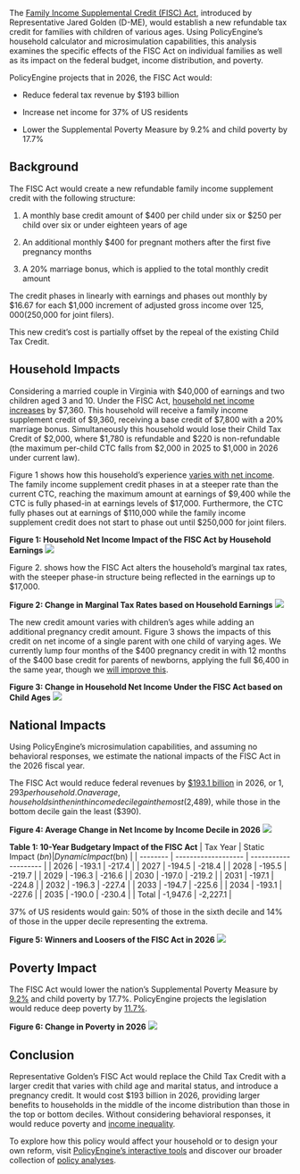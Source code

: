 The [Family Income Supplemental Credit (FISC) Act](https://golden.house.gov/sites/evo-subsites/golden.house.gov/files/evo-media-document/GoldenFISC.pdf), introduced by Representative Jared Golden (D-ME), would establish a new refundable tax credit for families with children of various ages. Using PolicyEngine’s household calculator and microsimulation capabilities, this analysis examines the specific effects of the FISC Act on individual families as well as its impact on the federal budget, income distribution, and poverty.

PolicyEngine projects that in 2026, the FISC Act would:

- Reduce federal tax revenue by $193 billion

- Increase net income for 37% of US residents

- Lower the Supplemental Poverty Measure by 9.2% and child poverty by 17.7%

## Background

The FISC Act would create a new refundable family income supplement credit with the following structure:

1. A monthly base credit amount of $400 per child under six or $250 per child over six or under eighteen years of age

1. An additional monthly $400 for pregnant mothers after the first five pregnancy months

1. A 20% marriage bonus, which is applied to the total monthly credit amount

The credit phases in linearly with earnings and phases out monthly by $16.67 for each $1,000 increment of adjusted gross income over $125,000 ($250,000 for joint filers).

This new credit’s cost is partially offset by the repeal of the existing Child Tax Credit.

## Household Impacts

Considering a married couple in Virginia with $40,000 of earnings and two children aged 3 and 10. Under the FISC Act, [household net income increases](https://policyengine.org/us/household?focus=householdOutput.netIncome&reform=76612&baseline=2&timePeriod=2026&region=us&dataset=enhanced_cps&household=51530) by $7,360. This household will receive a family income supplement credit of $9,360, receiving a base credit of $7,800 with a 20% marriage bonus. Simultaneously this household would lose their Child Tax Credit of $2,000, where $1,780 is refundable and $220 is non-refundable (the maximum per-child CTC falls from $2,000 in 2025 to $1,000 in 2026 under current law).

Figure 1 shows how this household’s experience [varies with net income](https://policyengine.org/us/household?focus=householdOutput.earnings&reform=76612&baseline=2&timePeriod=2026&region=us&dataset=enhanced_cps&household=51530). The family income supplement credit phases in at a steeper rate than the current CTC, reaching the maximum amount at earnings of $9,400 while the CTC is fully phased-in at earnings levels of $17,000. Furthermore, the CTC fully phases out at earnings of $110,000 while the family income supplement credit does not start to phase out until $250,000 for joint filers.

**Figure 1: Household Net Income Impact of the FISC Act by Household Earnings**
![](https://cdn-images-1.medium.com/max/3200/0*9REG5tMXk4KVwCO9)

Figure 2. shows how the FISC Act alters the household’s marginal tax rates, with the steeper phase-in structure being reflected in the earnings up to $17,000.

**Figure 2: Change in Marginal Tax Rates based on Household Earnings**
![](https://cdn-images-1.medium.com/max/3200/0*0NTnOnqtdGX0tMlK)

The new credit amount varies with children’s ages while adding an additional pregnancy credit amount. Figure 3 shows the impacts of this credit on net income of a single parent with one child of varying ages. We currently lump four months of the $400 pregnancy credit in with 12 months of the $400 base credit for parents of newborns, applying the full $6,400 in the same year, though we [will improve this](https://github.com/PolicyEngine/policyengine-us/issues/5659).

**Figure 3: Change in Household Net Income Under the FISC Act based on Child Ages**
![](https://cdn-images-1.medium.com/max/2652/0*Ig7Df1rVH4pwHC5u)

## National Impacts

Using PolicyEngine’s microsimulation capabilities, and assuming no behavioral responses, we estimate the national impacts of the FISC Act in the 2026 fiscal year.

The FISC Act would reduce federal revenues by [$193.1 billion](https://policyengine.org/us/policy?focus=policyOutput.policyBreakdown&reform=76612&baseline=2&timePeriod=2026&region=us&dataset=enhanced_cps&household=51531) in 2026, or $1,293 per household. On average, households in the ninth income decile gain the most ($2,489), while those in the bottom decile gain the least ($390).

**Figure 4: Average Change in Net Income by Income Decile in 2026**
![](https://cdn-images-1.medium.com/max/3200/0*C1SnOSqPhLBgE1BZ)

**Table 1: 10-Year Budgetary Impact of the FISC Act**
| Tax Year | Static Impact ($bn) | Dynamic Impact ($bn) | 
| -------- | ------------------- | -------------------- | 
| 2026     | -193.1              | -217.4               |
| 2027     | -194.5              | -218.4               |
| 2028     | -195.5              | -219.7               |
| 2029     | -196.3              | -216.6               |
| 2030     | -197.0              | -219.2               |
| 2031     | -197.1              | -224.8               |
| 2032     | -196.3              | -227.4               |
| 2033     | -194.7              | -225.6               |
| 2034     | -193.1              | -227.6               |
| 2035     | -190.0              | -230.4               |
| Total    | -1,947.6            | -2,227.1             |


37% of US residents would gain: 50% of those in the sixth decile and 14% of those in the upper decile representing the extrema.

**Figure 5: Winners and Loosers of the FISC Act in 2026**
![](https://cdn-images-1.medium.com/max/3200/0*Vh2YnnLEIx8Tfhi9)

## Poverty Impact

The FISC Act would lower the nation’s Supplemental Poverty Measure by [9.2%](https://policyengine.org/us/policy?focus=policyOutput.povertyImpact.regular.byAge&reform=76612&baseline=2&timePeriod=2026&region=us&dataset=enhanced_cps&household=51531) and child poverty by 17.7%. PolicyEngine projects the legislation would reduce deep poverty by [11.7%](https://policyengine.org/us/policy?focus=policyOutput.povertyImpact.deep.byAge&reform=76672&baseline=2&timePeriod=2026&region=us&dataset=enhanced_cps&household=51531).

**Figure 6: Change in Poverty in 2026**
![](https://cdn-images-1.medium.com/max/3200/0*iLhr0pdmo70LGE1t)

## Conclusion

Representative Golden’s FISC Act would replace the Child Tax Credit with a larger credit that varies with child age and marital status, and introduce a pregnancy credit. It would cost $193 billion in 2026, providing larger benefits to households in the middle of the income distribution than those in the top or bottom deciles. Without considering behavioral responses, it would reduce poverty and [income inequality](https://policyengine.org/us/policy?focus=policyOutput.inequalityImpact&reform=76612&baseline=2&timePeriod=2026&region=us&dataset=enhanced_cps&household=51531).

To explore how this policy would affect your household or to design your own reform, visit [PolicyEngine’s interactive tools](https://policyengine.org/us) and discover our broader collection of [policy analyses](https://policyengine.org/us/research).
